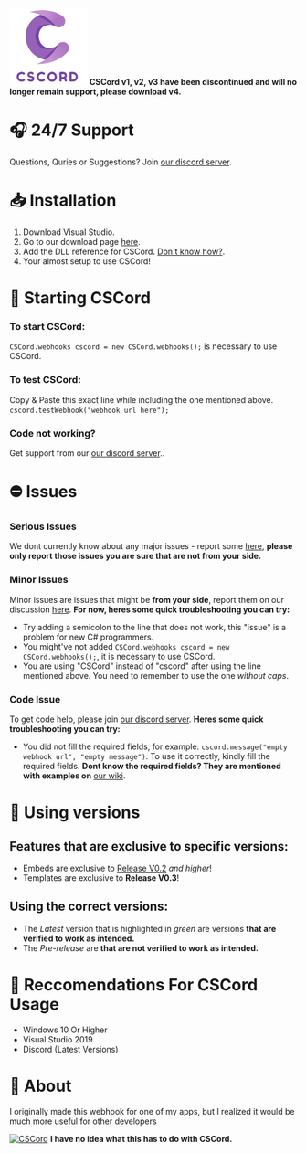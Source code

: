 [![CSCord](https://github.com/AyanTheDeveloper/CSCord/blob/master/cscordico.png?raw=true)](https://github.com/AyanTheDeveloper/CSCord)
**CSCord v1, v2, v3 have been discontinued and will no longer remain support, please download v4.**
# 🎧 24/7 Support
Questions, Quries or Suggestions? Join [our discord server](https://discord.gg/yjfSrccC4c).
# 📥 Installation
1. Download Visual Studio.
2. Go to our download page [here](https://github.com/AyanTheDeveloper/CSCord/releases/tag/CSCord-V1).
3. Add the DLL reference for CSCord. [Don't know how?](https://github.com/AyanTheDeveloper/CSCord/wiki/Adding-CSCord.dll-reference).
4. Your almost setup to use CSCord!
# 📑 Starting CSCord
### To start CSCord:
`CSCord.webhooks cscord = new CSCord.webhooks();` is necessary to use CSCord.
### To test CSCord:
Copy & Paste this exact  line while including the one mentioned above. 
`cscord.testWebhook("webhook url here");`
### Code not working?
Get support from our [our discord server](https://discord.gg/yjfSrccC4c)..
# ⛔ Issues
### Serious Issues
We dont currently know about any major issues - report some [here](https://github.com/AyanTheDeveloper/CSCord/issues), **please only report those issues you are sure that are not from your side.**
### Minor Issues
Minor issues are issues that might be **from your side**, report them on our discussion [here](https://github.com/AyanTheDeveloper/CSCord/discussions/1).
**For now, heres some quick troubleshooting you can try:**
* Try adding a semicolon to the line that does not work, this "issue" is a problem for new C# programmers.
* You might've not added `CSCord.webhooks cscord = new CSCord.webhooks();`, it is necessary to use CSCord.
* You are using "CSCord" instead of "cscord" after using the line mentioned above. You need to remember to use the one *without caps*.
### Code Issue
To get code help, please join [our discord server](https://discord.gg/yjfSrccC4c).
**Heres some quick troubleshooting you can try:**
* You did not fill the required fields, for example: `cscord.message("empty webhook url", "empty message")`. To use it correctly, kindly fill the required fields.
**Dont know the required fields? They are mentioned with examples on** [our wiki](https://github.com/AyanTheDeveloper/CSCord/wiki).
# 📗 Using versions
## Features that are exclusive to specific versions:
* Embeds are exclusive to [Release V0.2](https://github.com/AyanTheDeveloper/CSCord/releases/edit/CSCord-V2) *and higher*!
* Templates are exclusive to **Release V0.3**!
## Using the correct versions:
* The *Latest* version that is highlighted in *green* are versions **that are verified to work as intended.** 
* The *Pre-release* are **that are not verified to work as intended.**
# 🧾 Reccomendations For CSCord Usage
* Windows 10 Or Higher
* Visual Studio 2019
* Discord (Latest Versions)
# 📖 About 
I originally made this webhook for one of my apps, but I realized it would be much more useful for other developers


[![CSCord](https://d1lss44hh2trtw.cloudfront.net/assets/article/2021/12/13/discord-wumpus-space_feature.png)](https://github.com/AyanTheDeveloper/CSCord) **I have no idea what this has to do with CSCord.**
